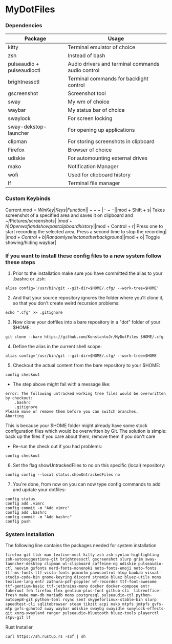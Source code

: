 # MyDotFiles
### Dependencies
| Package | Usage |
|---|---|
|kitty| Terminal emulator of choice |
|zsh | Instead of bash|
|pulseaudio + pulseaudioctl| Audio drivers and terminal commands audio control|
|brightnessctl | Terminal commands for backlight control|
|gscreenshot | Screenshot tool |
| sway | My wm of choice|
|waybar | My status bar of choice|
|swaylock| For screen locking|
|sway-dekstop-launcher| For opening up applications|
|clipman| For storing screenshots in clipboard
|Firefox| Browser of choice|
|udiskie| For automounting external drives|
|mako| Notification Manager|
|wofi| Used for clipboard history|
|lf|Terminal file manager|

### Custom Keybinds
Current $mod = WinKey
| Keys | Function |
|---|---|
|$mod + Shift + s| Takes screenshot of a specified area and saves it on clipboard and ~/Pictures/screenshots|
|$mod + h| Open wofi and show past clipboard history|
|$mod + Control + r| Press one to start recording the selected area, Press a second time to stop the recording|
|$mod + Control + b | Randomly select another background|
|$mod + o| Toggle showing/hiding waybar|
### If you want to install these config files to a new system follow these steps

1. Prior to the installation make sure you have committed the alias to your .bashrc or .zsh:
```
alias config='/usr/bin/git --git-dir=$HOME/.cfg/ --work-tree=$HOME'
```
2. And that your source repository ignores the folder where you'll clone it, so that you don't create weird recursion problems:
```
echo ".cfg" >> .gitignore
```
3. Now clone your dotfiles into a bare repository in a "dot" folder of your $HOME:
```
git clone --bare https://github.com/KonstantoJr/MyDotFiles $HOME/.cfg
```
4. Define the alias in the current shell scope:
```
alias config='/usr/bin/git --git-dir=$HOME/.cfg/ --work-tree=$HOME
```
5. Checkout the actual content from the bare repository to your $HOME:
```
config checkout
```
- The step above might fail with a message like:
```
error: The following untracked working tree files would be overwritten by checkout:
    .bashrc
    .gitignore
Please move or remove them before you can switch branches.
Aborting
```
This is because your $HOME folder might already have some stock configuration files which would be overwritten by Git. 
The solution is simple: back up the files if you care about them, remove them if you don't care

- Re-run the check out if you had problems:
```
config checkout
```
6. Set the flag showUntrackedFiles to no on this specific (local) repository:
```
config config --local status.showUntrackedFiles no
```
7. You're done, from now on you can now type config commands to add and update your dotfiles:
```
config status
config add .vimrc
config commit -m "Add vimrc"
config add .bashrc
config commit -m "Add bashrc"
config push
```

### System Installation
The following line contains the packages needed for system installation
```
firefox git tldr man texlive-most kitty zsh zsh-syntax-highlighting zsh-autosuggestions-git brightnessctl gscreenshot slurp grim sway-launcher-desktop clipman wl-clipboard caffeine-ng udiskie pulseaudio-ctl neovim gsfonts nerd-fonts-mononoki noto-fonts-emoji noto-fonts ttf-ms-fonts ttf-vista-fonts pcmanfm pavucontrol htop baobab visual-studio-code-bin gnome-keyring discord stremio bluez bluez-utils mons texlive-lang entr zathura-pdf-poppler wf-recorder ttf-font-awesome ttf-gentium-basic ttf-jetbrains-mono docker docker-compose entr fakeroot feh firefox flex gentium-plus-font github-cli  libreoffice-fresh make man-db mariadb mons postgresql pulseaudio-ctl python-autopep8-git python-toml rsync sent skypeforlinux-stable-bin slurp speedtest-cli sqlitebrowser steam tikzit acpi mako mtpfs jmtpfs gvfs-mtp gvfs-gphoto2 sway waybar udiskie swaybg swayidle swaylock-effects-git xorg-xwayland ranger pulseaudio-bluetooth bluez-tools playerctl stpv-git lf
```
Rust Installer
```
curl https://sh.rustup.rs -sSf | sh
```
